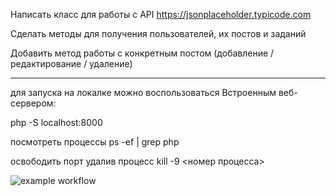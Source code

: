 Написать класс для работы с API https://jsonplaceholder.typicode.com

Сделать методы для получения пользователей, их постов и заданий

Добавить метод работы с конкретным постом (добавление / редактирование / удаление)


_________________________________________________________________________________

для запуска на локалке можно воспользоваться Встроенным веб-сервером:

php -S localhost:8000





посмотреть процессы
ps -ef | grep php

освободить порт удалив процесс
kill -9 <номер процесса>




![example workflow](https://github.com/github/docs/actions/workflows/main.yml/badge.svg)